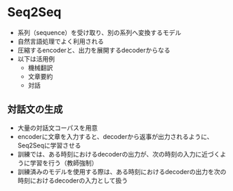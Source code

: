 # Seq2Seq
- 系列（sequence）を受け取り、別の系列へ変換するモデル
- 自然言語処理でよく利用される
- 圧縮するencoderと、出力を展開するdecoderからなる
- 以下は活用例
  - 機械翻訳
  - 文章要約
  - 対話

## 対話文の生成
- 大量の対話文コーパスを用意
- encoderに文章を入力すると、decoderから返事が出力されるように、Seq2Seqに学習させる
- 訓練では、ある時刻におけるdecoderの出力が、次の時刻の入力に近づくように学習を行う（教師強制）
- 訓練済みのモデルを使用する際は、ある時刻におけるdecoderの出力を次の時刻におけるdecoderの入力として扱う
